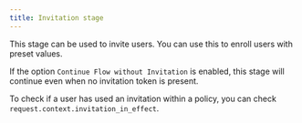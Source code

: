 ```yaml
---
title: Invitation stage
---
```


This stage can be used to invite users. You can use this to enroll users with preset values.

If the option `Continue Flow without Invitation` is enabled, this stage will continue even when no invitation token is present.

To check if a user has used an invitation within a policy, you can check `request.context.invitation_in_effect`.
